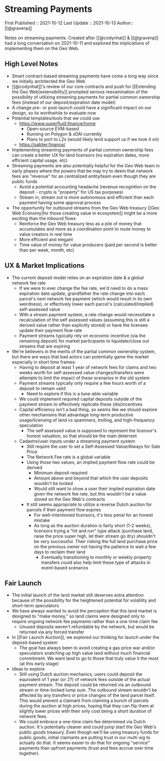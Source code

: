 # Streaming Payments

First Published :: 2021-10-12
Last Update :: 2021-10-13
Author:: [[@gravenp]]

Notes on streaming payments. Created after [[@codynhat]] & [[@gravenp]] had a long conversation on 2021-10-11 and explored the implications of implementing them on the Geo Web.

## High Level Notes
- Smart contract-based streaming payments have come a long way since we initially architected the Geo Web
- [[@codynhat]]'s review of our core contracts and push for [[Extending the Geo Web|extensibility]] prompted serious reexamination of the possibility of utilizing streaming payments for partial common ownership fees (instead of our deposit/expiration date model)
- A change pre- or post-launch could have a significant impact on our design, so its worthwhile to evaluate now 
- Potential templates/tools that we could use
	- https://www.superfluid.finance/home
		- Open-source EVM-based
		- Running on Polygon & xDAI currently
		- Plans to port to L2s (would likely lend support us if we took it on)
	- https://sablier.finance/
- Implementing streaming payments of partial common ownership fees can create a better UX for land licensors (no expiration dates, more efficient capital usage, etc)
- Streaming payments are also potentially helpful for the Geo Web team in early phases where the powers that be may try to deem that network fees are "revenue" for an centralized entity/team even though they are public funds
	- Avoid a potential accounting headache (revenue recognition on the deposit - crypto is "property" for US tax purposes)
	- Stream in, stream out is more autonomous and efficient than each payment having some approval process
- The opportunity for outbound streams from the Geo Web treasury [[Geo Web Economy|for those creating value in ecosystem]] might be a more exciting than the inbound flows
	- Reinforce the Geo Web treasury less as a pile of money that accumulates and more as a coordination point to route money to value creators in real time
	- More efficient and elegant 
	- Time value of money for value producers (paid per second is better than per week, month, etc)

## UX & Market Implications
- The current deposit model relies on an expiration date & a global network fee rate
	- If we were to ever change the fee rate, we'd need to do a mass expiration date update, grandfather the rate change into each parcel's next network fee payment (which would result in its own weirdness), or effectively lower each parcel's (calculated/implied) self-assessed value
	- With a stream payment system, a rate change would necessitate a recalculation of the self assessed values (assuming this is still a derived value rather than explicitly stored) or have the licensee update their payment flow rate 
	- Payment streams typically rely on economic incentive (via the remaining deposit) for market participants to liquidate/close out streams that are expiring
- We're believers in the merits of the partial common ownership system, but there are ways that bad actors can potentially game the market especially in short time frames:
	- Having to deposit at least 1 year of network fees for claims and two weeks worth for self-assessed value changes/transfers were attempts to limit the impact of these scenarios in the old system
	- Payment streams typically only require a few hours worth of a deposit to remain valid
		- Need to explore if this is a tune-able variable
	- We could implement required capital deposits outside of the payment stream to effectively replicate these (dis)incentives
	- Capital efficiency isn't a bad thing, so seems like we should explore other mechanisms that advantage long-term productive usage/licensing of land vs spammers, trolling, and high-frequency speculation
		- The self assessed value is supposed to represent the licensor's honest valuation, so that should be the main deterrent
	- Cadastre/user inputs under a streaming payment system
		- Still require the user to set a Self-Assessed Value/Always for Sale Price
		- The Network Fee rate is a global variable
		- Using those two values, an implied payment flow rate could be derived
			- Minimum deposit required
			- Amount above and beyond that which the user deposits wouldn't be locked
			- Would still want to show a user their implied expiration date given the network fee rate, but this wouldn't be a value stored on the Geo Web's contracts
		- It still seems appropriate to utilize a reverse Dutch auction for parcels if their payment flow expires
			- For well-intentioned licensors, it's less penal for an honest mistake
			- As long as the auction duration is fairly short (1-2 weeks), licensors trying a "hit and run" type attack (purchase land, raise the price super high, let their stream go dry) shouldn't be very successful. Their risking the full land purchase price on the previous owner not having the patience to wait a few days to reclaim their land
				- Eventually transitioning to monthly or weekly property transfers could also help limit these type of attacks in event-based scenarios
## Fair Launch
- The initial launch of the land market still deserves extra attention because of the possibility for the heightened potential for volatility and short-term speculators
- We have always wanted to avoid the *perception* that this land market is designed to "make money," so land claims were designed only to require ongoing network fee payments rather than a one-time claim fee
	- Unused deposits weren't refundable by the network, but would be returned via any forced transfer
- In [[Fair Launch Auction]], we explored our thinking for launch under the deposit-based system 
	- The goal has always been to avoid creating a gas price war and/or speculators snatching up high value land without much financial commitment. We want land to go to those that truly value it the most (at this early stage)
- Ideas to explore
	- Still using Dutch auction mechanics, users could deposit the equivalent of 1 year (or 2?) of network fees outside of the actual payment stream. The deposit could be returned via an outbound stream or time-locked lump sum. The outbound stream wouldn't be affected by any transfers or price changes of the land parcel itself. This would prevent a claimant from claiming a bunch of parcels during the auction at high prices, hoping that they can flip them at slightly lower prices with their only cost being a short duration of network fees.
	- We could embrace a one-time claim fee determined via Dutch auction. It's potentially cleaner and could jump start the Geo Web's public goods treasury. Even though we'll be using treasury funds for public goods, initial claimants are putting trust in our multi-sig to actually do that. It seems easier to do that for ongoing "service" payments than upfront payments (trust and fees accrue over time together).